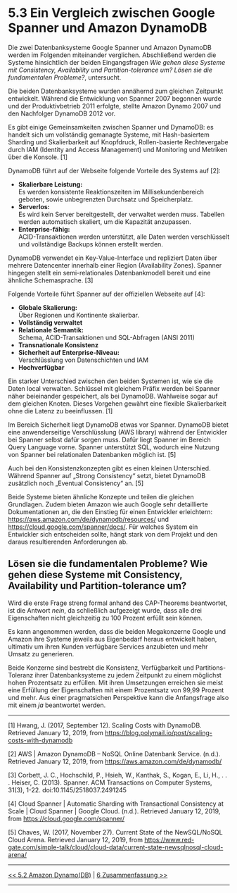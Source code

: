 
# 5.3 Ein Vergleich zwischen Google Spanner und Amazon DynamoDB

Die zwei Datenbanksysteme Google Spanner und Amazon DynamoDB werden im Folgenden miteinander verglichen. Abschließend werden die Systeme hinsichtlich der beiden Eingangsfragen *Wie gehen diese Systeme mit Consistency, Availability und Partition-tolerance um? Lösen sie die fundamentalen Probleme?*, untersucht.

Die beiden Datenbanksysteme wurden annähernd zum gleichen Zeitpunkt entwickelt. Während die Entwicklung von Spanner 2007 begonnen wurde und der Produktivbetrieb 2011 erfolgte, stellte Amazon Dynamo 2007 und den Nachfolger DynamoDB 2012 vor.

Es gibt einige Gemeinsamkeiten zwischen Spanner und DynamoDB: es handelt sich um vollständig gemanagte Systeme, mit Hash-basiertem Sharding und Skalierbarkeit auf Knopfdruck, Rollen-basierte Rechtevergabe durch IAM (Identity and Access Management) und Monitoring und Metriken über die Konsole. [1]

DynamoDB führt auf der Webseite folgende Vorteile des Systems auf [2]:

- **Skalierbare Leistung:**  
Es werden konsistente Reaktionszeiten im Millisekundenbereich geboten, sowie unbegrenzten Durchsatz und Speicherplatz.
- **Serverlos:**  
Es wird kein Server bereitgestellt, der verwaltet werden muss. Tabellen werden automatisch skaliert, um die Kapazität anzupassen.
- **Enterprise-fähig:**  
ACID-Transaktionen werden unterstützt, alle Daten werden verschlüsselt und vollständige Backups können erstellt werden.

DynamoDB verwendet ein Key-Value-Interface und repliziert Daten über mehrere Datencenter innerhalb einer Region (Availability Zones). Spanner hingegen stellt ein semi-relationales Datenbankmodell bereit und eine ähnliche Schemasprache. [3]

Folgende Vorteile führt Spanner auf der offiziellen Webseite auf [4]:

- **Globale Skalierung:**  
Über Regionen und Kontinente skalierbar.
- **Vollständig verwaltet**
- **Relationale Semantik:**  
Schema, ACID-Transaktionen und SQL-Abfragen (ANSI 2011)
- **Transnationale Konsistenz**
- **Sicherheit auf Enterprise-Niveau:**  
Verschlüsslung von Datenschichten und IAM
- **Hochverfügbar**

Ein starker Unterschied zwischen den beiden Systemen ist, wie sie die Daten local verwalten. Schlüssel mit gleichem Präfix werden bei Spanner näher beieinander gespeichert, als bei DynamoDB. Wahlweise sogar auf dem gleichen Knoten. Dieses Vorgehen gewährt eine flexible Skalierbarkeit ohne die Latenz zu beeinflussen. [1]

Im Bereich Sicherheit liegt DynamoDB etwas vor Spanner. DynamoDB bietet eine anwenderseitige Verschlüsslung (AWS library) während der Entwickler bei Spanner selbst dafür sorgen muss. Dafür liegt Spanner im Bereich Query Language vorne. Spanner unterstützt SQL, wodurch eine Nutzung von Spanner bei relationalen Datenbanken möglich ist. [5]

Auch bei den Konsistenzkonzepten gibt es einen kleinen Unterschied. Während Spanner auf „Strong Consistency“ setzt, bietet DynamoDB zusätzlich noch „Eventual Consistency“ an. [5]

Beide Systeme bieten ähnliche Konzepte und teilen die gleichen Grundlagen. Zudem bieten Amazon wie auch Google sehr detaillierte Dokumentationen an, die den Einstieg für einen Entwickler erleichtern: https://aws.amazon.com/de/dynamodb/resources/ und https://cloud.google.com/spanner/docs/. Für welches System ein Entwickler sich entscheiden sollte, hängt stark von dem Projekt und den daraus resultierenden Anforderungen ab. 


## Lösen sie die fundamentalen Probleme? Wie gehen diese Systeme mit Consistency, Availability und Partition-tolerance um?

Wird die erste Frage streng formal anhand des CAP-Theorems beantwortet, ist die Antwort *nein*, da schließlich aufgezeigt wurde, dass alle drei Eigenschaften nicht gleichzeitig zu 100 Prozent erfüllt sein können.  

Es kann angenommen werden, dass die beiden Megakonzerne Google und Amazon ihre Systeme jeweils aus Eigenbedarf heraus entwickelt haben, ultimativ um ihren Kunden verfügbare Services anzubieten und mehr Umsatz zu generieren.

Beide Konzerne sind bestrebt die Konsistenz, Verfügbarkeit und Partitions-Toleranz ihrer Datenbanksysteme zu jedem Zeitpunkt zu einem möglichst hohen Prozentsatz zu erfüllen. Mit ihren Umsetzungen erreichen sie meist eine Erfüllung der Eigenschaften mit einem Prozentsatz von 99,99 Prozent und mehr. Aus einer pragmatsichen Perspektive kann die Anfangsfrage also mit einem *ja* beantwortet werden.

***
[1] Hwang, J. (2017, September 12). Scaling Costs with DynamoDB. Retrieved January 12, 2019, from https://blog.polymail.io/post/scaling-costs-with-dynamodb

[2] AWS | Amazon DynamoDB – NoSQL Online Datenbank Service. (n.d.). Retrieved January 12, 2019, from https://aws.amazon.com/de/dynamodb/ 

[3] Corbett, J. C., Hochschild, P., Hsieh, W., Kanthak, S., Kogan, E., Li, H., . . . Heiser, C. (2013). Spanner. ACM Transactions on Computer Systems, 31(3), 1-22. doi:10.1145/2518037.2491245

[4] Cloud Spanner | Automatic Sharding with Transactional Consistency at Scale  |  Cloud Spanner  |  Google Cloud. (n.d.). Retrieved January 12, 2019, from https://cloud.google.com/spanner/ 

[5] Chaves, W. (2017, November 27). Current State of the NewSQL/NoSQL Cloud Arena. Retrieved January 12, 2019, from https://www.red-gate.com/simple-talk/cloud/cloud-data/current-state-newsqlnosql-cloud-arena/ 

***

[<< 5.2 Amazon Dynamo(DB)](5_2_Dynamo.md) | [6 Zusammenfassung >>](6_Zusammenfassung.md)

***
